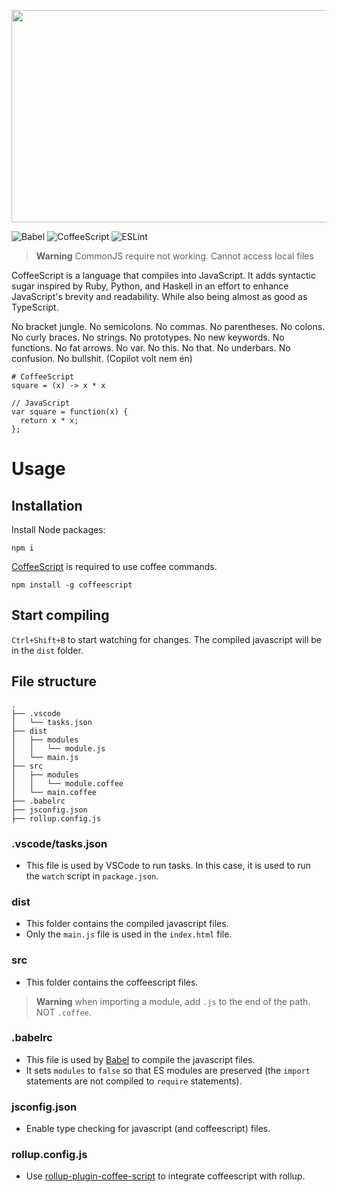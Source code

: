 <p align="center">
<img width="672" height="340" src="https://user-images.githubusercontent.com/36823200/205452620-bba5cdc0-7ef4-450a-9cc6-d536973b2b43.png">
</p>

![Babel](https://img.shields.io/github/package-json/dependency-version/Rettend/coffeescript-template/dev/@babel/core?color=%23F5DA55&style=for-the-badge)
![CoffeeScript](https://img.shields.io/github/package-json/dependency-version/Rettend/coffeescript-template/dev/coffeescript?color=%233E2723&style=for-the-badge)
![ESLint](https://img.shields.io/github/package-json/dependency-version/Rettend/coffeescript-template/dev/eslint?color=%23482FBD&style=for-the-badge)

> **Warning**
> CommonJS require not working. Cannot access local files


CoffeeScript is a language that compiles into JavaScript. It adds syntactic sugar inspired by Ruby, Python, and Haskell in an effort to enhance JavaScript's brevity and readability. While also being almost as good as TypeScript.

No bracket jungle. No semicolons. No commas. No parentheses. No colons. No curly braces. No strings. No prototypes. No new keywords. No functions. No fat arrows. No var. No this. No that. No underbars. No confusion. No bullshit.
(Copilot volt nem én)

    # CoffeeScript
    square = (x) -> x * x

    // JavaScript
    var square = function(x) {
      return x * x;
    };

# Usage
## Installation

Install Node packages:

    npm i

[CoffeeScript](http://coffeescript.org/#introduction) is required to use coffee commands.

    npm install -g coffeescript

## Start compiling

`Ctrl+Shift+B` to start watching for changes. The compiled javascript will be in the `dist` folder.

## File structure

    .
    ├── .vscode
    │   └── tasks.json
    ├── dist
    │   ├── modules
    │   │   └── module.js
    │   └── main.js
    ├── src
    │   ├── modules
    │   │   └── module.coffee
    │   └── main.coffee
    ├── .babelrc
    ├── jsconfig.json
    ├── rollup.config.js

### .vscode/tasks.json
- This file is used by VSCode to run tasks. In this case, it is used to run the `watch` script in `package.json`.

### dist
- This folder contains the compiled javascript files.
- Only the `main.js` file is used in the `index.html` file.

### src
- This folder contains the coffeescript files.
> **Warning**
> when importing a module, add `.js` to the end of the path. NOT `.coffee`.

### .babelrc
- This file is used by [Babel](https://babeljs.io/) to compile the javascript files.
- It sets `modules` to `false` so that ES modules are preserved (the `import` statements are not compiled to `require` statements).

### jsconfig.json
- Enable type checking for javascript (and coffeescript) files.

### rollup.config.js
- Use [rollup-plugin-coffee-script](https://github.com/lautis/rollup-plugin-coffee-script) to integrate coffeescript with rollup.
